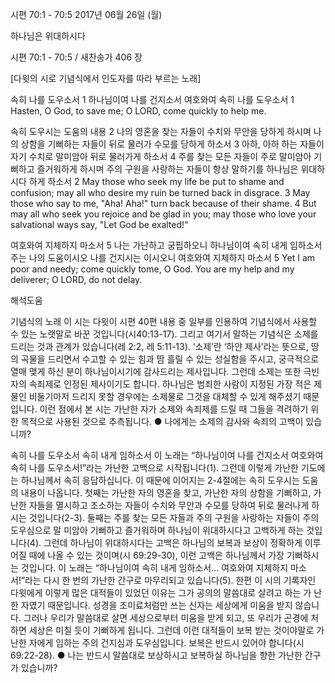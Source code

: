 시편 70:1 - 70:5 
2017년 06월 26일 (월)

하나님은 위대하시다



시편 70:1 - 70:5 / 새찬송가 406 장


[다윗의 시로 기념식에서 인도자를 따라 부르는 노래]

속히 나를 도우소서
1 하나님이여 나를 건지소서 여호와여 속히 나를 도우소서
1 Hasten, O God, to save me; O LORD, come quickly to help me.

속히 도우시는 도움의 내용
2 나의 영혼을 찾는 자들이 수치와 무안을 당하게 하시며 나의 상함을 기뻐하는 자들이 뒤로 물러가 수모를 당하게 하소서 3 아하, 아하 하는 자들이 자기 수치로 말미암아 뒤로 물러가게 하소서 4 주를 찾는 모든 자들이 주로 말미암아 기뻐하고 즐거워하게 하시며 주의 구원을 사랑하는 자들이 항상 말하기를 하나님은 위대하시다 하게 하소서
2 May those who seek my life be put to shame and confusion; may all who desire my ruin be turned back in disgrace. 3 May those who say to me, "Aha! Aha!" turn back because of their shame. 4 But may all who seek you rejoice and be glad in you; may those who love your salvational ways say, "Let God be exalted!“

여호와여 지체하지 마소서
5 나는 가난하고 궁핍하오니 하나님이여 속히 내게 임하소서 주는 나의 도움이시오 나를 건지시는 이시오니 여호와여 지체하지 마소서
5 Yet I am poor and needy; come quickly tome, O God. You are my help and my deliverer; O LORD, do not delay.

해석도움





기념식의 노래
이 시는 다윗이 시편 40편 내용 중 일부를 인용하여 기념식에서 사용할 수 있는 노랫말로 바꾼 것입니다(시40:13-17). 그리고 여기서 말하는 기념식은 소제를 드리는 것과 관계가 있습니다(레 2:2, 레 5:11-13). ‘소제’란 ‘하얀 제사’라는 뜻으로, 땅의 곡물을 드리면서 수고할 수 있는 힘과 땀 흘릴 수
있는 성실함을 주시고, 궁극적으로 열매 맺게 하신 분이 하나님이시기에 감사드리는 제사입니다. 그런데 소제는 또한 극빈자의 속죄제로 인정된 제사이기도 합니다. 하나님은 범죄한 사람이 지정된 가장 적은 제물인 비둘기마저 드리지 못할 경우에는 소제물로 그것을 대체할 수 있게 해주셨기 때문입니다. 이런 점에서 본 시는 가난한 자가 소제와 속죄제를 드릴 때 그들을 격려하기 위한 목적으로 사용된 것으로 추측됩니다.
● 나에게는 소제의 감사와 속죄의 고백이 있습니까?

속히 나를 도우소서 속히 내게 임하소서
이 노래는 “하나님이여 나를 건지소서 여호와여 속히 나를 도우소서!”라는 가난한 고백으로 시작됩니다(1). 그런데 이렇게 가난한 기도에는 하나님께서 속히 응답하십니다. 이 때문에 이어지는 2-4절에는 속히 도우시는 도움의 내용이 나옵니다. 첫째는 가난한 자의 영혼을 찾고, 가난한 자의 상함을 기뻐하고, 가난한 자들을 멸시하고 조소하는 자들이 수치와 무안과 수모를 당하여 뒤로 물러나게 하시는 것입니다(2-3). 둘째는 주를 찾는 모든 자들과 주의 구원을 사랑하는 자들이 주의 도우심으로 말
미암아 기뻐하고 즐거워하며 하나님이 위대하시다고 고백하게 하는 것입니다(4). 그런데 하나님이 위대하시다는 고백은 하나님의 보복과 보상이 정확하게 이루어질 때에 나올 수 있는 것이며(시 69:29-30), 이런 고백은 하나님께서 가장 기뻐하시는 것입니다. 이 노래는 “하나님이여 속히 내게 임하소서... 여호와여 지체하지 마소서!”라는 다시 한 번의 가난한 간구로 마무리되고 있습니다(5). 한편 이 시의 기록자인 다윗에게 이렇게 많은 대적들이 있었던 이유는 그가 공의의 말씀대로 살려고 하는 가
난한 자였기 때문입니다. 성경을 조미료처럼만 쓰는 신자는 세상에게 미움을 받지 않습니다. 그러나 우리가 말씀대로 살면 세상으로부터 미움을 받게 되고, 또 우리가 곤경에 처하면 세상은 미칠 듯이 기뻐하게 됩니다. 그런데 이런 대적들이 보복 받는 것이야말로 가난한 자에게 임하는 주의 건지심과 도우심입니다. 보복은 반드시 있어야 합니다(시 69:22-28).
● 나는 반드시 말씀대로 보상하시고 보복하실 하나님을 향한 가난한 간구가 있습니까?